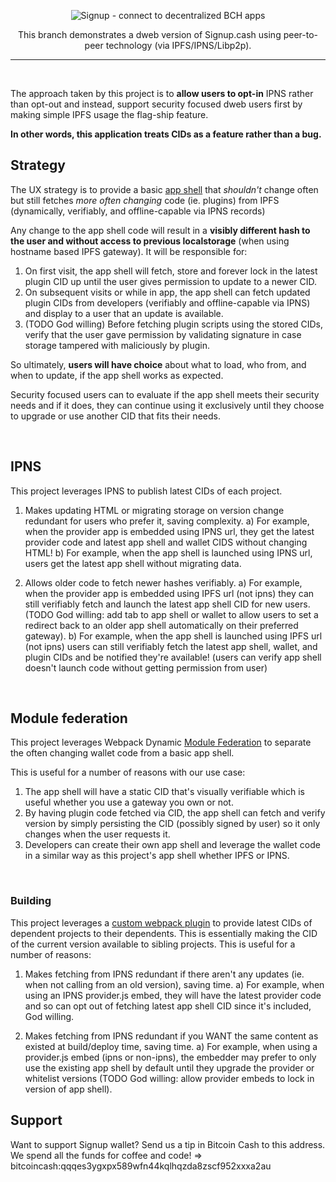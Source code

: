 <p align="center">
  <img alt="Signup - connect to decentralized BCH apps" src="https://wallet.signup.cash/images/d5a76ca08b243c34ed90724ea154e459.png"></img>
</p>
<p align="center">This branch demonstrates a dweb version of Signup.cash using peer-to-peer technology (via IPFS/IPNS/Libp2p).</p>
<hr>
<br>

The approach taken by this project is to **allow users to opt-in** IPNS rather than opt-out and instead, support security focused dweb users first by making simple IPFS usage the flag-ship feature.

**In other words, this application treats CIDs as a feature rather than a bug.**

## Strategy

The UX strategy is to provide a basic [app shell](https://github.com/SahidMiller/signup-core/tree/ipfs-app-shell/packages/shell) that *shouldn't* change often but still fetches *more often changing* code (ie. plugins) from IPFS (dynamically, verifiably, and offline-capable via IPNS records)

Any change to the app shell code will result in a **visibly different hash to the user and without access to previous localstorage** (when using hostname based IPFS gateway). It will be responsible for:

1) On first visit, the app shell will fetch, store and forever lock in the latest plugin CID up until the user gives permission to update to a newer CID.
2) On subsequent visits or while in app, the app shell can fetch updated plugin CIDs from developers (verifiably and offline-capable via IPNS) and display to a user that an update is available.
3) (TODO God willing) Before fetching plugin scripts using the stored CIDs, verify that the user gave permission by validating signature in case storage tampered with maliciously by plugin.

So ultimately, **users will have choice** about what to load, who from, and when to update, if the app shell works as expected.

Security focused users can to evaluate if the app shell meets their security needs and if it does, they can continue using it exclusively until they choose to upgrade or use another CID that fits their needs.

<br>

## IPNS

This project leverages IPNS to publish latest CIDs of each project. 

1) Makes updating HTML or migrating storage on version change redundant for users who prefer it, saving complexity.
    a) For example, when the provider app is embedded using IPNS url, they get the latest provider code and latest app shell and wallet CIDS without changing HTML!
    b) For example, when the app shell is launched using IPNS url, users get the latest app shell without migrating data. 

2) Allows older code to fetch newer hashes verifiably. 
    a) For example, when the provider app is embedded using IPFS url (not ipns) they can still verifiably fetch and launch the latest app shell CID for new users. (TODO God willing: add tab to app shell or wallet to allow users to set a redirect back to an older app shell automatically on their preferred gateway).
    b) For example, when the app shell is launched using IPFS url (not ipns) users can still verifiably fetch the latest app shell, wallet, and plugin CIDs and be notified they're available! (users can verify app shell doesn't launch code without getting permission from user)

<br>

## Module federation

This project leverages Webpack Dynamic [Module Federation](https://webpack.js.org/concepts/module-federation/) to separate the often changing wallet code from a basic app shell.

This is useful for a number of reasons with our use case:

1) The app shell will have a static CID that's visually verifiable which is useful whether you use a gateway you own or not.
2) By having plugin code fetched via CID, the app shell can fetch and verify version by simply persisting the CID (possibly signed by user) so it only changes when the user requests it.
3) Developers can create their own app shell and leverage the wallet code in a similar way as this project's app shell whether IPFS or IPNS.

<br>

### Building

This project leverages a [custom webpack plugin](https://github.com/sahidmiller/WebpackDagEntryPlugin) to provide latest CIDs of dependent projects to their dependents. This is essentially making the CID of the current version available to sibling projects. This is useful for a number of reasons:

1) Makes fetching from IPNS redundant if there aren't any updates (ie. when not calling from an old version), saving time.
    a) For example, when using an IPNS provider.js embed, they will have the latest provider code and so can opt out of fetching latest app shell CID since it's included, God willing.

2) Makes fetching from IPNS redundant if you WANT the same content as existed at build/deploy time, saving time.
    a) For example, when using a provider.js embed (ipns or non-ipns), the embedder may prefer to only use the existing app shell by default until they upgrade the provider or whitelist versions (TODO God willing: allow provider embeds to lock in version of app shell).
    
## Support

Want to support Signup wallet? Send us a tip in Bitcoin Cash to this address. We spend all the funds for coffee and code! => bitcoincash:qqqes3ygxpx589wfn44kqlhqzda8zscf952xxxa2au
